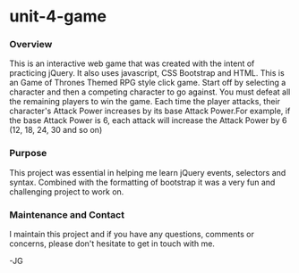 # unit-4-game

### Overview
This is an interactive web game that was created with the intent of practicing jQuery. It also uses javascript, CSS Bootstrap and HTML. This is an Game of Thrones Themed RPG style click game. Start off by selecting a character and then a competing character to go against. You must defeat all the remaining players to win the game. Each time the player attacks, their character's Attack Power increases by its base Attack Power.For example, if the base Attack Power is 6, each attack will increase the Attack Power by 6 (12, 18, 24, 30 and so on)

### Purpose
This project was essential in helping me learn jQuery events, selectors and syntax. Combined with the formatting of bootstrap it was a very fun and challenging project to work on. 

### Maintenance and Contact
I maintain this project and if you have any questions, comments or concerns, please don't hesitate to get in touch with me. 

-JG